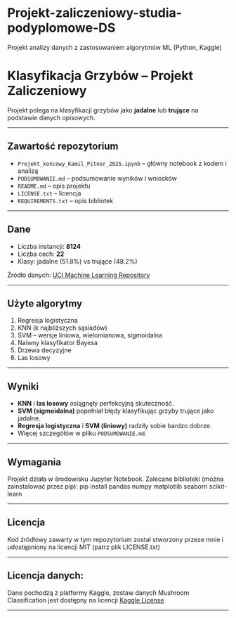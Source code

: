 # Projekt-zaliczeniowy-studia-podyplomowe-DS

Projekt analizy danych z zastosowaniem algorytmów ML (Python, Kaggle)

# Klasyfikacja Grzybów – Projekt Zaliczeniowy

Projekt polega na klasyfikacji grzybów jako **jadalne** lub **trujące** na podstawie danych opisowych.

---

## Zawartość repozytorium

- `Projekt_końcowy_Kamil_Pitner_2025.ipynb` – główny notebook z kodem i analizą
- `PODSUMOWANIE.md` – podsumowanie wyników i wniosków
- `README.md` – opis projektu
- `LICENSE.txt` – licencja
- `REQUIREMENTS.txt` – opis bibliotek

---

## Dane

- Liczba instancji: **8124**
- Liczba cech: **22**
- Klasy: jadalne (51.8%) vs trujące (48.2%)

Źródło danych: [UCI Machine Learning Repository](https://archive.ics.uci.edu/dataset/73/mushroom)

---

## Użyte algorytmy

1. Regresja logistyczna
2. KNN (k najbliższych sąsiadów)
3. SVM – wersje liniowa, wielomianowa, sigmoidalna
4. Naiwny klasyfikator Bayesa
5. Drzewa decyzyjne
6. Las losowy

---

## Wyniki

- **KNN** i **las losowy** osiągnęły perfekcyjną skuteczność.
- **SVM (sigmoidalna)** popełniał błędy klasyfikując grzyby trujące jako jadalne.
- **Regresja logistyczna** i **SVM (liniowy)** radziły sobie bardzo dobrze.
- Więcej szczegółów w pliku `PODSUMOWANIE.md`.

---

## Wymagania

Projekt działa w środowisku Jupyter Notebook.
Zalecane biblioteki (można zainstalować przez pip): pip install pandas numpy matplotlib seaborn scikit-learn

---

## Licencja
Kod źródłowy zawarty w tym repozytorium został stworzony przeze mnie i udostępniony na licencji MIT (patrz plik LICENSE.txt)

---

## Licencja danych:
Dane pochodzą z platformy Kaggle, zestaw danych Mushroom Classification jest dostępny na licencji [Kaggle License](https://www.kaggle.com/datasets/uciml/mushroom-classification)

---

